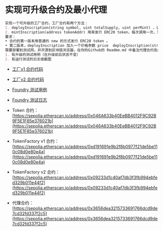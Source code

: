 
# 实现可升级合约及最小代理

``` markdown
实现一个可升级的工厂合约，工厂合约有两个方法：
1. deployInscription(string symbol, uint totalSupply, uint perMint) ，该方法用来创建 ERC20 token，（模拟铭文的 deploy）， symbol 表示 Token 的名称，totalSupply 表示可发行的数量，perMint 用来控制每次发行的数量，用于控制mintInscription函数每次发行的数量
2. mintInscription(address tokenAddr) 用来发行 ERC20 token，每次调用一次，发行perMint指定的数量。
要求：
• 合约的第一版本用普通的 new 的方式发行 ERC20 token 。
• 第二版本，deployInscription 加入一个价格参数 price  deployInscription(string symbol, uint totalSupply, uint perMint, uint price) , price 表示发行每个 token 需要支付的费用，并且 第二版本使用最小代理的方式以更节约 gas 的方式来创建 ERC20 token，需要同时修改 mintInscription 的实现以便收取每次发行的费用。
需要部署到测试网，并开源到区块链浏览器，在你的Github的 Readme.md 中备注代理合约及两个实现的合约地址。
1. 有升级的测试用例（在升级前后状态不变）
2. 有运行测试的日志或截图
```

- [工厂v1 合约代码](https://github.com/CodingGeoff/Openspace-S3/blob/main/W4D5(2024.7.26)/src/TokenFactoryV1.sol)
- [工厂v2 合约代码](https://github.com/CodingGeoff/Openspace-S3/blob/main/W4D5(2024.7.26)/src/TokenFactoryV2.sol)
- [Foundry 测试用例](https://github.com/CodingGeoff/Openspace-S3/blob/main/W4D5(2024.7.26)/test/TokenFactory.t.sol)
- [Foundry 测试日志](https://github.com/CodingGeoff/Openspace-S3/blob/main/W4D5(2024.7.26)/Foundry%20Test.txt)

- Token 合约：[https://sepolia.etherscan.io/address/0x046A633b40EeBB4012F9C92B9F5E1F85e376021b](https://sepolia.etherscan.io/address/0x046A633b40EeBB4012F9C92B9F5E1F85e376021b)
- TokenFactory v1 合约：
[https://sepolia.etherscan.io/address/0xd191691e9b2f8b0977f21de5be110c08d0e80e4a](https://sepolia.etherscan.io/address/0xd191691e9b2f8b0977f21de5be110c08d0e80e4a)
- TokenFactory v2 合约：[https://sepolia.etherscan.io/address/0x09233d1c40af7db3f3fb994ebfed329b011e44f2](https://sepolia.etherscan.io/address/0x09233d1c40af7db3f3fb994ebfed329b011e44f2)
- 代理合约：[https://sepolia.etherscan.io/address/0x3656dea3215733691766dcd9de7cd32fd337f2c5](https://sepolia.etherscan.io/address/0x3656dea3215733691766dcd9de7cd32fd337f2c5)
